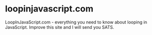 # loopinjavascript.com
LoopInJavaScript.com - everything you need to know about looping in JavaScript. Improve this site and I will send you SATS.
